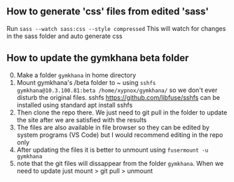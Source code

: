 
## How to generate 'css' files from edited 'sass'

Run `sass --watch sass:css --style compressed`
This will watch for changes in the sass folder and auto generate css

## How to update the gymkhana beta folder 

0. Make a folder `gymkhana` in home directory
1. Mount gymkhana's /beta folder to ~ using `sshfs gymkhana@10.3.100.81:beta /home/xypnox/gymkhana/` so we don't ever disturb the original files.
sshfs https://github.com/libfuse/sshfs can be installed using standard apt install sshfs
2. Then clone the repo there. We just need to git pull in the folder to update the site after we are satisfied with the results
3. The files are also available in file browser so they can be edited by system programs (VS Code) but I would recommend editing in the repo only
4. After updating the files it is better to unmount using `fusermount -u gymkhana`
5. note that the git files will dissappear from the folder `gymkhana`. When we need to update just mount > git pull > unmount
